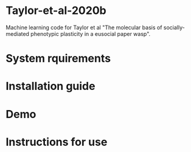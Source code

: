 # Taylor-et-al-2020b

Machine learning code for Taylor et al "The molecular basis of socially-mediated phenotypic plasticity in a eusocial paper wasp".

# System rquirements

# Installation guide

# Demo

# Instructions for use
